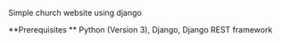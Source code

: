Simple church website using django

**Prerequisites **
Python (Version 3), Django, Django REST framework
